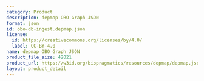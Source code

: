 ```yaml
---
category: Product
description: depmap OBO Graph JSON
format: json
id: obo-db-ingest.depmap.json
license:
  id: https://creativecommons.org/licenses/by/4.0/
  label: CC-BY-4.0
name: depmap OBO Graph JSON
product_file_size: 42021
product_url: https://w3id.org/biopragmatics/resources/depmap/depmap.json
layout: product_detail
---
```

